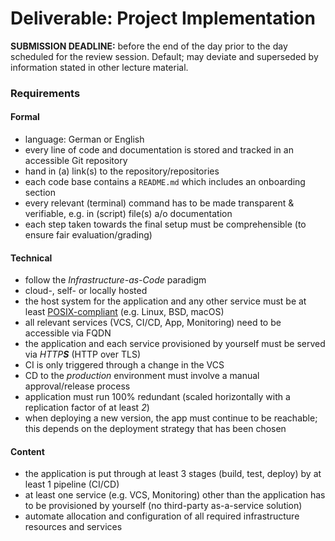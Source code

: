 Deliverable: Project Implementation
===================================


__SUBMISSION DEADLINE:__ before the end of the day prior to the day scheduled for the review session.
    Default; may deviate and superseded by information stated in other lecture material.


### Requirements

#### Formal

* language: German or English
* every line of code and documentation is stored and tracked in an accessible Git repository
* hand in (a) link(s) to the repository/repositories
* each code base contains a `README.md` which includes an onboarding section
* every relevant (terminal) command has to be made transparent & verifiable, e.g. in (script) file(s) a/o documentation
* each step taken towards the final setup must be comprehensible (to ensure fair evaluation/grading)


#### Technical

* follow the *Infrastructure-as-Code* paradigm
* cloud-, self- or locally hosted
* the host system for the application and any other service must be at least
  [POSIX-compliant](https://en.wikipedia.org/wiki/POSIX#POSIX-oriented_operating_systems)
  (e.g. Linux, BSD, macOS)
* all relevant services (VCS, CI/CD, App, Monitoring) need to be accessible via FQDN
* the application and each service provisioned by yourself must be served via _HTTP**S**_ (HTTP over TLS)
* CI is only triggered through a change in the VCS
* CD to the *production* environment must involve a manual approval/release process
* application must run 100% redundant (scaled horizontally with a replication factor of at least *2*)
* when deploying a new version, the app must continue to be reachable; this depends on the deployment
  strategy that has been chosen


#### Content

* the application is put through at least 3 stages (build, test, deploy) by at least 1 pipeline (CI/CD)
* at least one service (e.g. VCS, Monitoring) other than the application has to be provisioned by yourself (no
  third-party as-a-service solution)
* automate allocation and configuration of all required infrastructure resources and services
